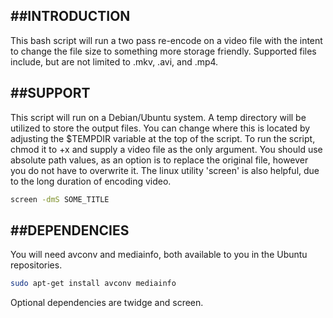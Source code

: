 ##INTRODUCTION
-------------------------------------------------------
This bash script will run a two pass re-encode on a video 
file with the intent to change the file size to something 
more storage friendly. 
Supported files include, but are not limited to .mkv, .avi, and .mp4.

##SUPPORT
-------------------------------------------------------
This script will run on a Debian/Ubuntu system. A temp 
directory will be utilized to store the output files. 
You can change where this is located by adjusting the $TEMPDIR 
variable at the top of the script. To run the script, chmod it 
to +x and supply a video file as the only argument. 
You should use absolute path values, as an option is to 
replace the original file, however you do not have to overwrite it.
The linux utility 'screen' is also helpful, due to the 
long duration of encoding video.
```sh
screen -dmS SOME_TITLE
```


##DEPENDENCIES
-------------------------------------------------------
You will need avconv and mediainfo, both available to you in the Ubuntu repositories.
```sh
sudo apt-get install avconv mediainfo
```
Optional dependencies are twidge and screen.

